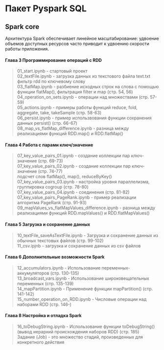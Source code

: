 # Пакет Pyspark SQL

## Spark core

Архитектура Spark обеcпечивает линейное масштабирование: удвоение объемов доступных ресурсов часто приводит к удвоению скорости работы приложения.  

#### Глава 3  Программирование операций с RDD  

> 01_start.ipynb - стартовый проект  
> 02_textFile.ipynb - загрузка данных из текстового файла text.txt фильтр rdd по ключевому слову   
> 03_flatMap.ipynb - разбиение исходных строк на слова с помощью функции flatMap(), фильтрация filter и map (стр. 54, 56)  
> 04_operation_on_sets.ipynb - операции над множествами (стр. 57-59)  
> 05_actions.ipynb - примеры работы функций reduce, fold, aggregate, take, takeSample (стр. 58-63)  
> 06_persist.ipynb - пример использвования функции сохранения данных persist() (стр. 66-67)  
> 08_map_vs_flatMap_difference.ipynb - разница между реализациями функций RDD.map() и RDD.flatMap()  

#### Глава 4  Работа с парами ключ/значение  

> 07_key_value_pairs_01.ipynb - создание коллекции пар ключ-значение (стр. 69-73)  
> 07_key_value_pairs_02.ipynb - создание коллекции пар ключ-значение (стр. 74-77)  
>                       подсчет слов flatMap(), map(), reduceByKey()  
> 07_key_value_pairs_03.ipynb - настройка уровня параллелизма, группировка cogroup (стр. 78-80)  
> 07_key_value_pairs_04.ipynb - соединения (стр. 81-82)  
> 07_key_value_pairs_PageRank.ipynb - пример реализации алгоритма PageRank (стр. 91-93)
> 09_mapValues_vs_flatMapValues_difference.ipynb - разница между реализациями функций RDD.mapValues() и RDD.flatMapValues()

#### Глава 5  Загрузка и сохранение данных  

> 10_textFile_saveAsTextFile.ipynb - Загрузка и сохранение данных из обычных текстовых файлов (стр. 99-102)  
> 11_csv.ipjnb - загрузка и сохранение данных из csv файлов  

#### Глава 6  Дополнительные возможности Spark  

> 12_accumulators.ipynb - Использование переменных-аккумуляторов (стр. 130-135)  
> 13_broadcast_vars.ipynb - Использование широковещательных переменных (стр. 135-139)  
> 14_mapPartition.ipynb - Применение функции mapPartition() (стр. 141-142)  
> 15_number_operation_on_RDD.ipynb - Числовые операции над наборами RDD (стр. 146-)  
> 

#### Глава 8  Настройка и отладка Spark  

> 16_toDebugString.ipynb - Использование функции toDebugString() (вывод иерархий происхождения наборов RDD) (стр. 185)  
> Задание (Job) - это множество стадий, произведенных для конкретного действия  